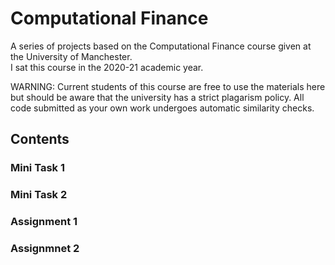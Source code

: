 # Computational Finance

A series of projects based on the Computational Finance course given at the University of Manchester.  
I sat this course in the 2020-21 academic year.

WARNING: Current students of this course are free to use the materials here but should be aware that the university has a strict plagarism policy. All code submitted as
your own work undergoes automatic similarity checks. 

## Contents  

### Mini Task 1  

### Mini Task 2  

### Assignment 1  

### Assignmnet 2  

